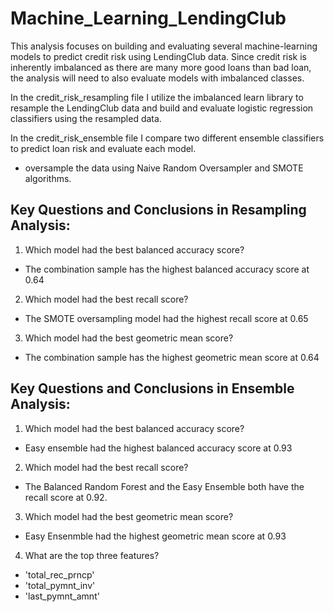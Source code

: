 # Machine_Learning_LendingClub

This analysis focuses on building and evaluating several machine-learning models to predict credit risk using LendingClub data. Since credit risk is inherently imbalanced as there are many more good loans than bad loan, the analysis will need to also evaluate models with imbalanced classes. 

In the credit_risk_resampling file I utilize the imbalanced learn library to resample the LendingClub data and build and evaluate logistic regression classifiers using the resampled data.

In the credit_risk_ensemble file I compare two different ensemble classifiers to predict loan risk and evaluate each model.
- oversample the data using Naive Random Oversampler and SMOTE algorithms.

## Key Questions and Conclusions in Resampling Analysis:
1. Which model had the best balanced accuracy score?
- The combination sample has the highest balanced accuracy score at 0.64

2. Which model had the best recall score?
- The SMOTE oversampling model had the highest recall score at 0.65

3. Which model had the best geometric mean score?
- The combination sample has the highest geometric mean score at 0.64

## Key Questions and Conclusions in Ensemble Analysis:
1. Which model had the best balanced accuracy score?
- Easy ensemble had the highest balanced accuracy score at 0.93

2. Which model had the best recall score?
- The Balanced Random Forest and the Easy Ensemble both have the recall score at 0.92.

3. Which model had the best geometric mean score?
- Easy Ensenmble had the highest geometric mean score at 0.93

4. What are the top three features?
- 'total_rec_prncp'
- 'total_pymnt_inv'
- 'last_pymnt_amnt'
